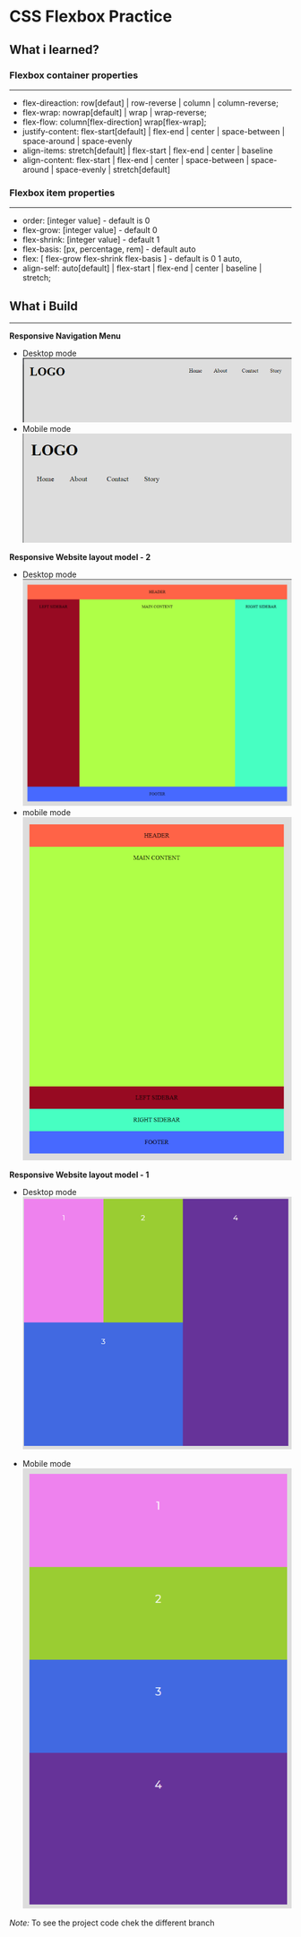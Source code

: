 # CSS Flexbox Practice

## What i learned?

### Flexbox container properties

---

-   flex-direaction: row[defaut] | row-reverse | column | column-reverse;
-   flex-wrap: nowrap[default] | wrap | wrap-reverse;
-   flex-flow: column[flex-direction] wrap[flex-wrap];
-   justify-content: flex-start[default] | flex-end | center | space-between | space-around | space-evenly
-   align-items: stretch[default] | flex-start | flex-end | center | baseline
-   align-content: flex-start | flex-end | center | space-between | space-around | space-evenly | stretch[default]

### Flexbox item properties

---

-   order: [integer value] - default is 0
-   flex-grow: [integer value] - default 0
-   flex-shrink: [integer value] - default 1
-   flex-basis: [px, percentage, rem] - default auto
-   flex: [ flex-grow flex-shrink flex-basis ] - default is 0 1 auto,
-   align-self: auto[default] | flex-start | flex-end | center | baseline | stretch;

## What i Build

---

**Responsive Navigation Menu**

-   Desktop mode ![nav-desktop-version.png](nav-desktop-version.png)
-   Mobile mode ![nav-mobile.png](nav-mobile.png)

**Responsive Website layout model - 2**

-   Desktop mode ![Layout-2-desktop.png](Layout-2-desktop.png)
-   mobile mode ![Layout-2-mobile.png](Layout-2-mobile.png)

**Responsive Website layout model - 1**

-   Desktop mode ![layout-1-desktop.png](layout-1-desktop.png)

-   Mobile mode ![layout-1-mobile.png](layout-1-mobile.png)

_Note:_ To see the project code chek the different branch

